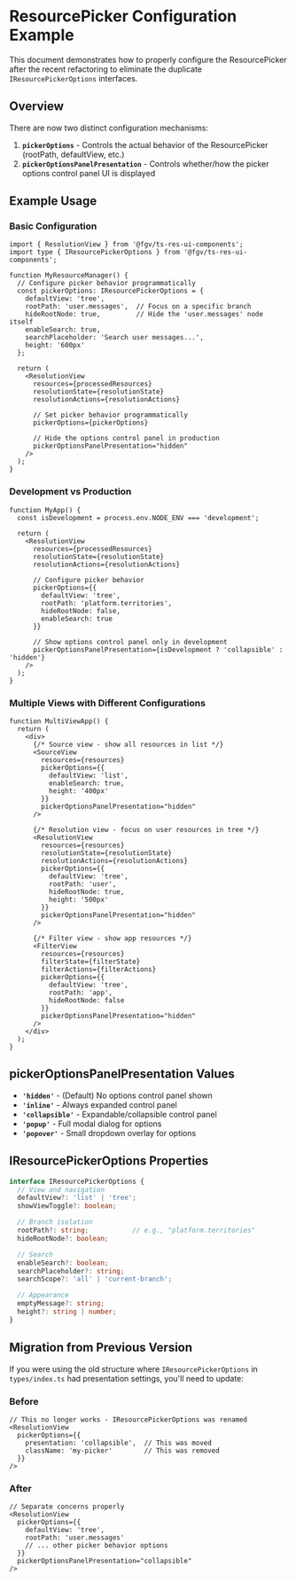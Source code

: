 # ResourcePicker Configuration Example

This document demonstrates how to properly configure the ResourcePicker after the recent refactoring to eliminate the duplicate `IResourcePickerOptions` interfaces.

## Overview

There are now two distinct configuration mechanisms:

1. **`pickerOptions`** - Controls the actual behavior of the ResourcePicker (rootPath, defaultView, etc.)
2. **`pickerOptionsPanelPresentation`** - Controls whether/how the picker options control panel UI is displayed

## Example Usage

### Basic Configuration

```tsx
import { ResolutionView } from '@fgv/ts-res-ui-components';
import type { IResourcePickerOptions } from '@fgv/ts-res-ui-components';

function MyResourceManager() {
  // Configure picker behavior programmatically
  const pickerOptions: IResourcePickerOptions = {
    defaultView: 'tree',
    rootPath: 'user.messages',  // Focus on a specific branch
    hideRootNode: true,         // Hide the 'user.messages' node itself
    enableSearch: true,
    searchPlaceholder: 'Search user messages...',
    height: '600px'
  };

  return (
    <ResolutionView
      resources={processedResources}
      resolutionState={resolutionState}
      resolutionActions={resolutionActions}

      // Set picker behavior programmatically
      pickerOptions={pickerOptions}

      // Hide the options control panel in production
      pickerOptionsPanelPresentation="hidden"
    />
  );
}
```

### Development vs Production

```tsx
function MyApp() {
  const isDevelopment = process.env.NODE_ENV === 'development';

  return (
    <ResolutionView
      resources={processedResources}
      resolutionState={resolutionState}
      resolutionActions={resolutionActions}

      // Configure picker behavior
      pickerOptions={{
        defaultView: 'tree',
        rootPath: 'platform.territories',
        hideRootNode: false,
        enableSearch: true
      }}

      // Show options control panel only in development
      pickerOptionsPanelPresentation={isDevelopment ? 'collapsible' : 'hidden'}
    />
  );
}
```

### Multiple Views with Different Configurations

```tsx
function MultiViewApp() {
  return (
    <div>
      {/* Source view - show all resources in list */}
      <SourceView
        resources={resources}
        pickerOptions={{
          defaultView: 'list',
          enableSearch: true,
          height: '400px'
        }}
        pickerOptionsPanelPresentation="hidden"
      />

      {/* Resolution view - focus on user resources in tree */}
      <ResolutionView
        resources={resources}
        resolutionState={resolutionState}
        resolutionActions={resolutionActions}
        pickerOptions={{
          defaultView: 'tree',
          rootPath: 'user',
          hideRootNode: true,
          height: '500px'
        }}
        pickerOptionsPanelPresentation="hidden"
      />

      {/* Filter view - show app resources */}
      <FilterView
        resources={resources}
        filterState={filterState}
        filterActions={filterActions}
        pickerOptions={{
          defaultView: 'tree',
          rootPath: 'app',
          hideRootNode: false
        }}
        pickerOptionsPanelPresentation="hidden"
      />
    </div>
  );
}
```

## pickerOptionsPanelPresentation Values

- **`'hidden'`** - (Default) No options control panel shown
- **`'inline'`** - Always expanded control panel
- **`'collapsible'`** - Expandable/collapsible control panel
- **`'popup'`** - Full modal dialog for options
- **`'popover'`** - Small dropdown overlay for options

## IResourcePickerOptions Properties

```typescript
interface IResourcePickerOptions {
  // View and navigation
  defaultView?: 'list' | 'tree';
  showViewToggle?: boolean;

  // Branch isolation
  rootPath?: string;           // e.g., "platform.territories"
  hideRootNode?: boolean;

  // Search
  enableSearch?: boolean;
  searchPlaceholder?: string;
  searchScope?: 'all' | 'current-branch';

  // Appearance
  emptyMessage?: string;
  height?: string | number;
}
```

## Migration from Previous Version

If you were using the old structure where `IResourcePickerOptions` in `types/index.ts` had presentation settings, you'll need to update:

### Before
```tsx
// This no longer works - IResourcePickerOptions was renamed
<ResolutionView
  pickerOptions={{
    presentation: 'collapsible',  // This was moved
    className: 'my-picker'        // This was removed
  }}
/>
```

### After
```tsx
// Separate concerns properly
<ResolutionView
  pickerOptions={{
    defaultView: 'tree',
    rootPath: 'user.messages'
    // ... other picker behavior options
  }}
  pickerOptionsPanelPresentation="collapsible"
/>
```